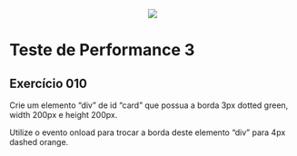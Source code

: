 <p align="center">
    <img src="https://www.infnet.edu.br/infnet/wp-content/themes/infnet.homepage//assets/img/LogoInfnetRodape.png"/>
</p>

# Teste de Performance 3

## Exercício 010

Crie um elemento “div” de id “card” que possua a borda 3px dotted green, width 200px e height 200px. 

Utilize o evento onload para trocar a borda deste elemento “div” para 4px dashed orange.